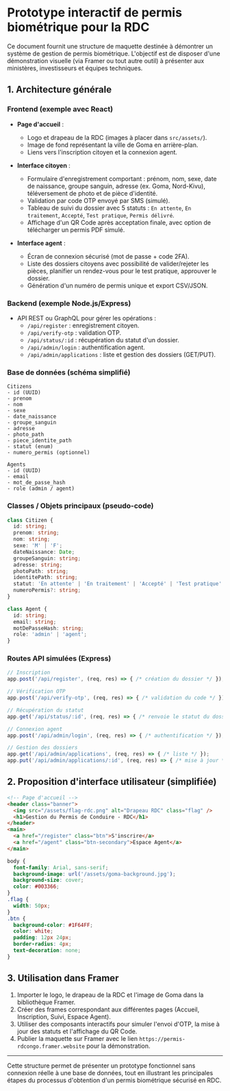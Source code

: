 # Prototype interactif de permis biométrique pour la RDC

Ce document fournit une structure de maquette destinée à démontrer un système de gestion de permis biométrique. L'objectif est de disposer d'une démonstration visuelle (via Framer ou tout autre outil) à présenter aux ministères, investisseurs et équipes techniques.

## 1. Architecture générale

### Frontend (exemple avec React)

- **Page d'accueil** :
  - Logo et drapeau de la RDC (images à placer dans `src/assets/`).
  - Image de fond représentant la ville de Goma en arrière-plan.
  - Liens vers l'inscription citoyen et la connexion agent.

- **Interface citoyen** :
  - Formulaire d'enregistrement comportant : prénom, nom, sexe, date de naissance, groupe sanguin, adresse (ex. Goma, Nord-Kivu), téléversement de photo et de pièce d'identité.
  - Validation par code OTP envoyé par SMS (simulé).
  - Tableau de suivi du dossier avec 5 statuts : `En attente`, `En traitement`, `Accepté`, `Test pratique`, `Permis délivré`.
  - Affichage d'un QR Code après acceptation finale, avec option de télécharger un permis PDF simulé.

- **Interface agent** :
  - Écran de connexion sécurisé (mot de passe + code 2FA).
  - Liste des dossiers citoyens avec possibilité de valider/rejeter les pièces, planifier un rendez-vous pour le test pratique, approuver le dossier.
  - Génération d'un numéro de permis unique et export CSV/JSON.

### Backend (exemple Node.js/Express)

- API REST ou GraphQL pour gérer les opérations :
  - `/api/register` : enregistrement citoyen.
  - `/api/verify-otp` : validation OTP.
  - `/api/status/:id` : récupération du statut d'un dossier.
  - `/api/admin/login` : authentification agent.
  - `/api/admin/applications` : liste et gestion des dossiers (GET/PUT).

### Base de données (schéma simplifié)

```text
Citizens
- id (UUID)
- prenom
- nom
- sexe
- date_naissance
- groupe_sanguin
- adresse
- photo_path
- piece_identite_path
- statut (enum)
- numero_permis (optionnel)

Agents
- id (UUID)
- email
- mot_de_passe_hash
- role (admin / agent)
```

### Classes / Objets principaux (pseudo-code)

```ts
class Citizen {
  id: string;
  prenom: string;
  nom: string;
  sexe: 'M' | 'F';
  dateNaissance: Date;
  groupeSanguin: string;
  adresse: string;
  photoPath: string;
  identitePath: string;
  statut: 'En attente' | 'En traitement' | 'Accepté' | 'Test pratique' | 'Permis délivré';
  numeroPermis?: string;
}

class Agent {
  id: string;
  email: string;
  motDePasseHash: string;
  role: 'admin' | 'agent';
}
```

### Routes API simulées (Express)

```ts
// Inscription
app.post('/api/register', (req, res) => { /* création du dossier */ });

// Vérification OTP
app.post('/api/verify-otp', (req, res) => { /* validation du code */ });

// Récupération du statut
app.get('/api/status/:id', (req, res) => { /* renvoie le statut du dossier */ });

// Connexion agent
app.post('/api/admin/login', (req, res) => { /* authentification */ });

// Gestion des dossiers
app.get('/api/admin/applications', (req, res) => { /* liste */ });
app.put('/api/admin/applications/:id', (req, res) => { /* mise à jour */ });
```

## 2. Proposition d'interface utilisateur (simplifiée)

```html
<!-- Page d'accueil -->
<header class="banner">
  <img src="/assets/flag-rdc.png" alt="Drapeau RDC" class="flag" />
  <h1>Gestion du Permis de Conduire - RDC</h1>
</header>
<main>
  <a href="/register" class="btn">S'inscrire</a>
  <a href="/agent" class="btn-secondary">Espace Agent</a>
</main>
```

```css
body {
  font-family: Arial, sans-serif;
  background-image: url('/assets/goma-background.jpg');
  background-size: cover;
  color: #003366;
}
.flag {
  width: 50px;
}
.btn {
  background-color: #1F64FF;
  color: white;
  padding: 12px 24px;
  border-radius: 4px;
  text-decoration: none;
}
```

## 3. Utilisation dans Framer

1. Importer le logo, le drapeau de la RDC et l'image de Goma dans la bibliothèque Framer.
2. Créer des frames correspondant aux différentes pages (Accueil, Inscription, Suivi, Espace Agent).
3. Utiliser des composants interactifs pour simuler l'envoi d'OTP, la mise à jour des statuts et l'affichage du QR Code.
4. Publier la maquette sur Framer avec le lien `https://permis-rdcongo.framer.website` pour la démonstration.

---

Cette structure permet de présenter un prototype fonctionnel sans connexion réelle à une base de données, tout en illustrant les principales étapes du processus d'obtention d'un permis biométrique sécurisé en RDC.

